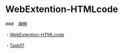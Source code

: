 # WebExtention-HTMLcode

###　課題

・[WebExtention-HTMLcode](WebExtention/README2.md)

・[Task01](Task01/index.html)
